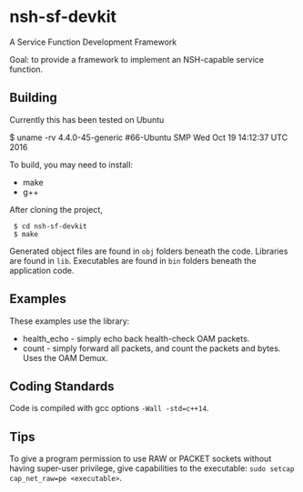 # nsh-sf-devkit
A Service Function Development Framework

Goal: to provide a framework to implement an NSH-capable service function.

## Building

Currently this has been tested on Ubuntu

$ uname -rv
4.4.0-45-generic #66-Ubuntu SMP Wed Oct 19 14:12:37 UTC 2016

To build, you may need to install:
 * make
 * g++

After cloning the project,
```
 $ cd nsh-sf-devkit
 $ make
```

Generated object files are found in `obj` folders beneath the code.
Libraries are found in `lib`.
Executables are found in `bin` folders beneath the application code.

## Examples

These examples use the library:
 * health_echo - simply echo back health-check OAM packets.
 * count - simply forward all packets, and count the packets and bytes. Uses the OAM Demux.



## Coding Standards

Code is compiled with gcc options `-Wall -std=c++14`.

## Tips

To give a program permission to use RAW or PACKET sockets without having super-user
privilege, give capabilities to the executable: `sudo setcap cap_net_raw=pe <executable>`.

